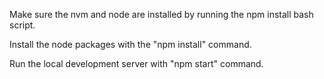Make sure the nvm and node are installed by running the npm install bash script.

Install the node packages with the "npm install" command.

Run the local development server with "npm start" command.